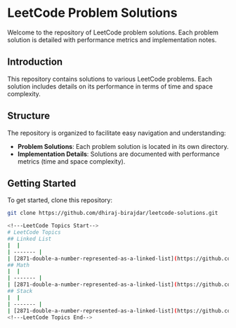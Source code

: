 # LeetCode Problem Solutions

Welcome to the repository of LeetCode problem solutions. Each problem solution is detailed with performance metrics and implementation notes.

## Introduction

This repository contains solutions to various LeetCode problems. Each solution includes details on its performance in terms of time and space complexity.

## Structure

The repository is organized to facilitate easy navigation and understanding:

- **Problem Solutions**: Each problem solution is located in its own directory.
- **Implementation Details**: Solutions are documented with performance metrics (time and space complexity).

## Getting Started

To get started, clone this repository:

```sh
git clone https://github.com/dhiraj-birajdar/leetcode-solutions.git

<!---LeetCode Topics Start-->
# LeetCode Topics
## Linked List
|  |
| ------- |
| [2871-double-a-number-represented-as-a-linked-list](https://github.com/Dhiraj-birajdar/leetcode/tree/master/2871-double-a-number-represented-as-a-linked-list) |
## Math
|  |
| ------- |
| [2871-double-a-number-represented-as-a-linked-list](https://github.com/Dhiraj-birajdar/leetcode/tree/master/2871-double-a-number-represented-as-a-linked-list) |
## Stack
|  |
| ------- |
| [2871-double-a-number-represented-as-a-linked-list](https://github.com/Dhiraj-birajdar/leetcode/tree/master/2871-double-a-number-represented-as-a-linked-list) |
<!---LeetCode Topics End-->